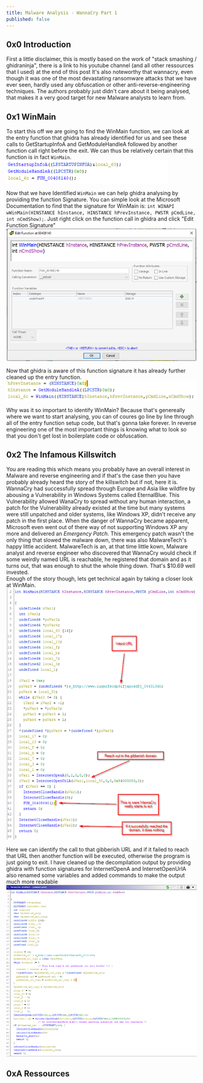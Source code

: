 ```yaml
---
title: Malware Analysis - WannaCry Part 1
published: false
---
```



## 0x0 Introduction
First a little disclaimer, this is mostly based on the work of "stack smashing / ghidraninja", there is a link to his youtube channel (and all other ressources that I used) at the end of this post
It's also noteworthy that wannacry, even though it was one of the most devastating ransomware attacks that we have ever seen, hardly used any obfuscation or other anti-reverse-engineering techniques.
The authors probably just didn't care about it being analysed, that makes it a very good target for new Malware analysts to learn from.

## 0x1 WinMain
To start this off we are going to find the WinMain function, we can look at the entry function that ghidra has already identified for us and see these calls to GetStartupInfoA and GetModuleHandleA followed by another function call
right before the exit. We can thus be relatively certain that this function is in fact `WinMain`.
![image](/assets/images/malware/wannacry/find-winmain.png "find winmain")

Now that we have Identified `WinMain` we can help ghidra analysing by providing the function Signature.
You can simple look at the Microsoft Documentation to find that the signature for WinMain is: `int WINAPI wWinMain(HINSTANCE hInstance, HINSTANCE hPrevInstance, PWSTR pCmdLine, int nCmdShow);`.
Just right click on the function call in ghidra and click "Edit Function Signature"
![image](/assets/images/malware/wannacry/winmain-signature.png "winmain signature")

Now that ghidra is aware of this function signature it has already further cleaned up the entry function.
![image](/assets/images/malware/wannacry/call-to-winmain.png "call to winmain")

Why was it so important to identify WinMain? Because that's genereally where we want to start analysing, you can of coures go line by line through all of the entry function setup code, but that's
gonna take forever. In reverse engineering one of the most important things is knowing what to look so that you don't get lost in boilerplate code or obfuscation. 

## 0x2 The Infamous Killswitch
You are reading this which means you probably have an overall interest in Malware and reverse engineering and if that's the case then you have probably already heard the story of the killswitch but if 
not, here it is. WannaCry had successfully spread through Europe and Asia like wildfire by abousing a Vulnerability in Windows Systems called EternalBlue. This Vulnerability allowed WanaCry to spread
without any human interaction, a patch for the Vulnerability already existed at the time but many systems were still unpatched and older systems, like Windows XP, didn't receive any patch in the first
place. When the danger of WannaCry became apparent, Microsoft even went out of there way of not supporting Windows XP any more and delivered an *Emergency Patch*. This emergency patch wasn't the only
thing that slowed the malware down, there was also MalwareTech's happy little accident. MalwareTech is an, at that time little kown, Malware analyst and reverse engineer who discovered that WannaCry
would check if some weirdly named URL is reachable, he registered that domain and as it turns out, that was enough to shut the whole thing down. That's $10.69 well invested.  
Enough of the story though, lets get technical again by taking a closer look at WinMain.
![image](/assets/images/malware/wannacry/WannaCry-Killswitch.png "call to winmain")

Here we can identify the call to that gibberish URL and if it failed to reach that URL then another function will be executed, otherwise the program is just going to exit.
I have cleaned up the decompilation output by providing ghidra with function signatures for InternetOpenA and InternetOpenUrlA also renamed some variables and added commands to make the output much
more readable
![image](/assets/images/malware/wannacry/WinMainClean.png "Cleaned up WinMain")





## 0xA Ressources
